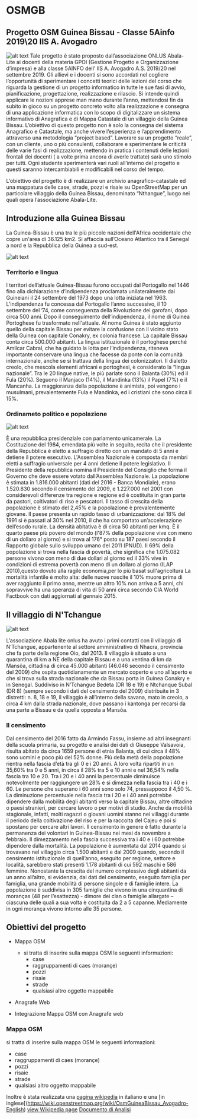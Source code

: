 # OSMGB
## Progetto OSM Guinea Bissau - Classe 5Ainfo 2019\20 IIS A. Avogadro
![alt text](https://lh3.googleusercontent.com/proxy/aZv2abD8zc3LshnpNT04uDNAy2S9xNbAVV9SIwlQhxc_7ULgIbdijxfQfjDEjDk8xXaGD-0-HFliRlI8yKaMjGAIuo3E9mjmo87xAx4_1siL)
Tale progetto è stato proposto  dall’associazione ONLUS Abala-Lite ai docenti della materia GPOI (Gestione Progetto e Organizzazione d’impresa) e alla  classe 5AINFO dell’ IIS A. Avogadro  A.S. 2019/20 nel settembre 2019.
Gli allievi e i docenti  si sono accordati nel cogliere l’opportunità di  sperimentare   i concetti teorici delle lezioni del corso che riguarda la gestione di un progetto informatico in tutte le sue fasi di avvio, pianificazione, progettazione, realizzazione e rilascio.
Si intende quindi applicare le nozioni apprese man mano durante l’anno,  mettendosi fin da subito in gioco su un progetto  concreto  volto alla realizzazione e consegna di una applicazione informatica con lo scopo di digitalizzare un sistema informativo di Anagrafica e di Mappa Catastale di un villaggio della Guinea Bissau. 
L’obiettivo di questo progetto non è  solo la consegna del sistema Anagrafico e Catastale, ma anche vivere l’esperienza e l’apprendimento attraverso una metodologia  “project based”.
Lavorare su un progetto “reale”, con un cliente, uno o più consulenti, collaborare e sperimentare le criticità delle varie fasi di realizzazione, mettendo in pratica  i contenuti delle lezioni frontali  dei docenti ( a volte prima ancora di averle trattate)  sarà uno stimolo per tutti.
Ogni studente sperimenterà vari  ruoli all’interno del progetto e questi saranno intercambiabili e modificabili nel corso del tempo.

L’obiettivo del progetto è di realizzare un archivio anagrafico-catastale ed una mappatura  delle case, strade, pozzi e risaie su OpenStreetMap  per un particolare villaggio della Guinea Bissau, denominato “Nthangue”, luogo nei quali opera l’associazione Abala-Lite.

## Introduzione alla Guinea Bissau
La Guinea-Bissau è una tra le più piccole nazioni dell'Africa occidentale che copre un'area di 36.125 km2. Si affaccia sull’Oceano Atlantico tra il Senegal a nord e la Repubblica della Guinea a sud-est.

![alt text](https://www.notiziegeopolitiche.net/wp-content/uploads/2018/01/IMG_4523.jpg)

### Territorio e lingua
I territori dell’attuale Guinea-Bissau furono occupati dal Portogallo nel 1446 fino alla dichiarazione d’indipendenza proclamata unilateralmente dai Guineiani il 24 settembre del 1973 dopo una lotta iniziata nel 1963. L’indipendenza fu concessa dal Portogallo l’anno successivo, il 10 settembre del ’74, come conseguenza della Rivoluzione dei garofani, dopo circa 500 anni.
Dopo il conseguimento dell’indipendenza, il nome di Guinea Portoghese fu trasformato nell'attuale. Al nome Guinea è stato  aggiunto quello della capitale Bissau per evitare la confusione con il vicino stato della Guinea con capitale Conakry, ex colonia francese. 
La capitale Bissau conta circa 500.000 abitanti.
La lingua istituzionale è il portoghese perché Amilcar Cabral, che ha guidato la lotta per l’indipendenza, riteneva importante conservare una lingua che facesse da ponte con la comunità internazionale, anche se si trattava della lingua dei colonizzatori. Il dialetto creolo, che mescola elementi africani e portoghesi, è considerato la “lingua nazionale”. Tra le 20 lingue native, le più parlate sono il Balanta (30%) ed il Fula (20%). Seguono il Manjaco (14%), il Mandinka (13%) il Papel (7%) e il Mancanha. La maggioranza della popolazione è animista, poi vengono i musulmani, prevalentemente Fula e Mandinka, ed i cristiani che sono circa il 15%.
### Ordinameto politico e popolazione

![alt text](https://www.sightsavers.it/wp-content/uploads/sites/4/2019/01/Sightsavers-family-in-Guinea-Bissau-1024x576.jpg)

È una repubblica presidenziale con parlamento unicamerale. La Costituzione del 1984, emendata più volte in seguito, recita che il presidente della Repubblica è eletto a suffragio diretto con un mandato di 5 anni e detiene il potere esecutivo. L'Assemblea Nazionale è composta da membri eletti a suffragio universale per 4 anni detiene il potere legislativo. Il Presidente della repubblica nomina il Presidente del Consiglio che forma il Governo che deve essere votato dall’Assemblea Nazionale.
La popolazione è stimata in 1.816.000 abitanti (dati del 2016 - Banca Mondiale), erano  1.520.830 secondo il censimento del 2009, e 1.227.000 nel 2001 con considerevoli differenze tra regione e regione ed è costituita in gran parte da pastori, coltivatori di riso e pescatori. Il tasso di crescita della popolazione è stimato del 2,45% e la popolazione è prevalentemente giovane. Il paese presenta un rapido tasso di urbanizzazione: dal 18% del 1991 si è passati al 30% nel 2010, il che ha comportato un’accelerazione dell’esodo rurale. La densità abitativa è di circa 50 abitanti per kmq. 
È il quarto paese più povero del mondo (l'87% della popolazione vive con meno di un dollaro al giorno) e si trova al 176° posto su 187 paesi secondo il Rapporto globale sullo sviluppo umano del 2011 (PNUD). Il 69% della popolazione si trova nella fascia di povertà, che significa che 1.075.082 persone vivono con meno di due dollari al giorno ed il 33% vive in condizioni di estrema povertà con meno di un dollaro al giorno (ILAP 2010),questo dovuto alla ragile economia,per lo più basat sull'agricoltura
La mortalità infantile è molto alta: delle nuove nascite il 10% muore prima di aver raggiunto il primo anno, mentre un altro 10% non arriva a 5 anni, chi sopravvive ha una speranza di vita di 50  anni circa secondo CIA World Factbook con dati aggiornati al gennaio 2015.

## Il villaggio di N'Tchangue

![alt text](https://lh3.googleusercontent.com/proxy/2k2aFHKFn9Njoz6xbRMssSKUDMByS9tjRk8gyVEI09_dh9T-LjDUajLMkjRB86IvRLIiaU541nVYpK-8QivSZh_gp7qFLmhPIf0PlFzgZJjA1Qkn_FbGelwY)

L’associazione Abala lite onlus ha avuto i primi contatti con il villaggio di N’Tchangue, appartenente al settore amministrativo di Nhacra,  provincia che fa parte della regione Oio, dal 2013.
Il villaggio è situato a una quarantina di km a NE della capitale Bissau e a una ventina di km da Mansôa, cittadina di circa 45.000 abitanti (46.046 secondo il censimento del 2009) che ospita quotidianamente un mercato coperto e uno all’aperto e che si trova sulla strada nazionale che da Bissau porta in Guinea Conakry e in Senegal.
Suddiviso in N’Tchangue Bedeta (DR 18 e 19) e Ntchanque Subal (DR 8) (sempre secondo i dati del censimento del 2009) distribuite in 3 distretti: n. 8, 18 e 19, il villaggio è all’interno della savana, mato in creolo, a circa 4 km dalla strada nazionale, dove passano i kantonga per recarsi da una parte a Bissau e da quella opposta a Mansôa.
### Il censimento
Dal censimento del 2016 fatto da Armindo Fassu, insieme ad altri insegnanti della scuola primaria, su progetto e analisi dei dati di Giuseppe Valsavoia, risulta abitato da circa 1659 persone di etnia Balanta, di cui circa il 48% sono uomini e poco più del 52% donne. Più della metà della popolazione rientra nella fascia d’età tra gli 0 e i 20 anni. A loro volta ripartiti in un 35,60% tra 0 e 5 anni,  in circa il 28% tra 5 e 10 anni e nel 36,54% nella fascia tra 10 e 20. Tra i 20 e i 40 anni la percentuale diminuisce notevolmente per raggiungere un 28% e si dimezza nella fascia tra i 40 e i 60. Le persone che superano i 60 anni sono solo 74, pressappoco il 4,50 %.  La diminuzione percentuale nella fascia tra i 20 e i 40 anni potrebbe dipendere  dalla mobilità degli abitanti verso la capitale Bissau, altre cittadine o paesi stranieri, per cercare lavoro o per motivi di studio. Anche da mobilità stagionale, infatti, molti ragazzi o giovani uomini stanno nei villaggi durante il periodo della coltivazione del riso e per la raccolta del Cajeu e poi si spostano per cercare altri lavori. Il censimento in genere è fatto durante la permanenza dei volontari in Guinea-Bissau nei mesi da novembre a febbraio. Il dimezzamento nella fascia successiva tra i 40 e i 60 potrebbe dipendere dalla mortalità. La popolazione è aumentata dal 2014 quando si trovavano nel villaggio circa 1.500 abitanti e dal 2009 quando, secondo il censimento istituzionale di quell’anno, eseguito per regione, settore e località, sarebbero stati presenti 1.178 abitanti di cui 592 maschi e 586 femmine. 
Nonostante la crescita del numero complessivo degli abitanti da un anno all’altro, si evidenzia, dai dati del censimento, eseguito famiglia per famiglia, una grande mobilità di persone singole e di famiglie intere.
La popolazione è suddivisa in 305 famiglie che vivono in una cinquantina di moranças  (48 per l’esattezza) - dimore dei clan o famiglie allargate – ciascuna delle quali a sua volta è costituita da 2 a 5 capanne. Mediamente in ogni morança vivono intorno alle 35 persone. 

## Obiettivi del progetto
- Mappa OSM
  - si tratta di inserire sulla mappa OSM le seguenti informazioni:
    - case
    - raggruppamenti di caes (morançe)
    - pozzi
    - risaie
    - strade
    - qualsiasi altro oggetto mappabile

- Anagrafe Web
- Integrazione Mappa OSM con Anagrafe web

### Mappa OSM
si tratta di inserire sulla mappa OSM le seguenti informazioni:
- case
- raggruppamenti di caes (morançe)
- pozzi
- risaie
- strade
- qualsiasi altro oggetto mappabile



Inoltre è stata realizzata una [pagina wikipedia](https://wiki.openstreetmap.org/wiki/OsmGuineaBissau_Avogadro) in italiano e una [in inglese[(https://wiki.openstreetmap.org/wiki/OsmGuineaBissau_Avogadro-English) 
<a href="https://wiki.openstreetmap.org/wiki/OsmGuineaBissau_Avogadro" target="_top"> view Wikipedia page</a>
[Documento di Analisi](https://trello.com/c/VZyXnDDh/114-documenti-di-analisi)
